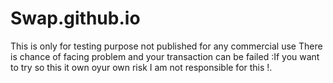 # Swap.github.io 
This is only for testing purpose not published for any commercial use
There is  chance of facing  problem and your transaction can be failed 
:If you want to try so this it own oyur own risk I am not responsible
for this !.

 
